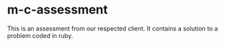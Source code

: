 # m-c-assessment
This is an assessment from our respected client. It contains a solution to a problem coded in ruby.
